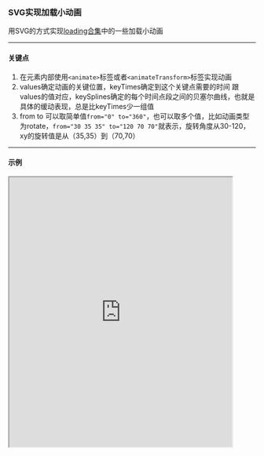 ### SVG实现加载小动画

用SVG的方式实现[loading合集](https://superwtt.github.io/noteCSS/general/loading%E5%90%88%E9%9B%86.html)中的一些加载小动画

---

#### 关键点
1. 在元素内部使用`<animate>`标签或者`<animateTransform>`标签实现动画
2. values确定动画的关键位置，keyTimes确定到这个关键点需要的时间 跟values的值对应，keySplines确定的每个时间点段之间的贝塞尔曲线，也就是具体的缓动表现，总是比keyTimes少一组值
3. from to 可以取简单值`from="0" to="360"`，也可以取多个值，比如动画类型为rotate，`from="30 35 35" to="120 70 70"`就表示，旋转角度从30-120，xy的旋转值是从（35,35）到（70,70）

---

#### 示例
<iframe width="90%" height="550" allowfullscreen="allowfullscreen" src="https://codepen.io/superwtt/embed/MWjOjWW?height=450&theme-id=default&default-tab=result"></iframe>